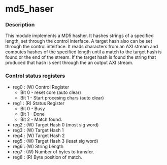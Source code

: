 # md5_haser

### Description

This module implements a MD5 hasher.  It hashes strings
of a specified length, set through the control interface.
A target hash also can be set through the control interface.
It reads characters from an AXI stream and computes
hashes of the specified length until a match to the target
hash is found or the end of the stream.  If the target hash
is found the string that produced that hash is sent through
the an output AXI stream.

### Control status registers

* reg0 : (W) Control Register
    * Bit 0 - reset core (auto clear)
    * Bit 1 - Start procesing chars (auto clear)
* reg1 : (R) Status Register
    * Bit 0 - Busy
    * Bit 1 - Done
    * Bit 2 - Match found.
* reg2 : (W) Target Hash 0 (most sig word)
* reg3 : (W) Target Hash 1
* reg4 : (W) Target Hash 2
* reg5 : (W) Target Hash 3 (least sig word)
* reg6 : (W) String Length
* reg7 : (W) Number of bytes to transfer.
* reg8 : (R) Byte position of match.

